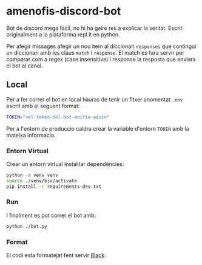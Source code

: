 # amenofis-discord-bot
Bot de discord mega fàcil, no hi ha gaire res a explicar la veritat.
Escrit originalment a la plataforma repl.it en python.

Per afegir missages afegir un nou item al diccionari `responses` que
contingui un diccionari amb les claus `match` i `response`. El match
es fara servir per comparar com a regex (case insensitive) i response
la resposta que enviara el bot al canal.

## Local

Per a fer correr el bot en local hauras de tenir un fitxer anomentat `.env` escrit amb el seguent format:

```bash
TOKEN="<el-token-del-bot-aniria-aqui>"
```

Per a l'entorn de produccio caldra crear la variable d'entorn `TOKEN` amb la mateixa informacio.

### Entorn Virtual

Crear un entorn virtual instal·lar dependències:
```bash
python -m venv venv
source ./venv/bin/activate
pip install -r requirements-dev.txt
```

### Run

I finalment es pot correr el bot amb:

```bash
python ./bot.py
```

### Format

El codi esta formatejat fent servir [Black](https://github.com/psf/black).
